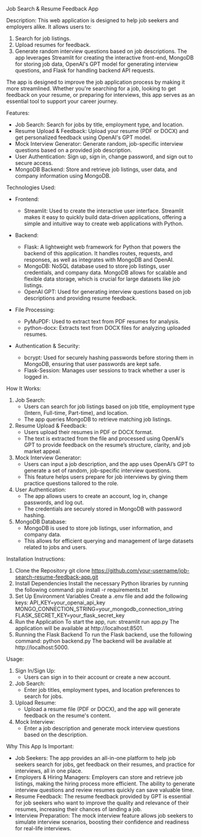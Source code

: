 Job Search & Resume Feedback App

Description:
This web application is designed to help job seekers and employers alike. It allows users to:
1. Search for job listings.
2. Upload resumes for feedback.
3. Generate random interview questions based on job descriptions.
The app leverages Streamlit for creating the interactive front-end, MongoDB for storing job data,
OpenAI's GPT model for generating interview questions, and Flask for handling backend API requests.

The app is designed to improve the job application process by making it more streamlined.
Whether you're searching for a job, looking to get feedback on your resume, or preparing for interviews,
this app serves as an essential tool to support your career journey.

Features:
- Job Search: Search for jobs by title, employment type, and location.
- Resume Upload & Feedback: Upload your resume (PDF or DOCX) and get personalized feedback using OpenAI's GPT model.
- Mock Interview Generator: Generate random, job-specific interview questions based on a provided job description.
- User Authentication: Sign up, sign in, change password, and sign out to secure access.
- MongoDB Backend: Store and retrieve job listings, user data, and company information using MongoDB.

Technologies Used:
- Frontend:
  - Streamlit: Used to create the interactive user interface. Streamlit makes it easy to quickly build data-driven applications,
    offering a simple and intuitive way to create web applications with Python.
  
- Backend:
  - Flask: A lightweight web framework for Python that powers the backend of this application. It handles routes, requests,
    and responses, as well as integrates with MongoDB and OpenAI.
  - MongoDB: NoSQL database used to store job listings, user credentials, and company data. MongoDB allows for scalable
    and flexible data storage, which is crucial for large datasets like job listings.
  - OpenAI GPT: Used for generating interview questions based on job descriptions and providing resume feedback.

- File Processing:
  - PyMuPDF: Used to extract text from PDF resumes for analysis.
  - python-docx: Extracts text from DOCX files for analyzing uploaded resumes.
  
- Authentication & Security:
  - bcrypt: Used for securely hashing passwords before storing them in MongoDB, ensuring that user passwords are kept safe.
  - Flask-Session: Manages user sessions to track whether a user is logged in.

How It Works:
1. Job Search:
    - Users can search for job listings based on job title, employment type (Intern, Full-time, Part-time), and location.
    - The app queries MongoDB to retrieve matching job listings.
2. Resume Upload & Feedback:
    - Users upload their resumes in PDF or DOCX format.
    - The text is extracted from the file and processed using OpenAI’s GPT to provide feedback on the resume’s structure,
      clarity, and job market appeal.
3. Mock Interview Generator:
    - Users can input a job description, and the app uses OpenAI’s GPT to generate a set of random, job-specific interview questions.
    - This feature helps users prepare for job interviews by giving them practice questions tailored to the role.
4. User Authentication:
    - The app allows users to create an account, log in, change passwords, and log out.
    - The credentials are securely stored in MongoDB with password hashing.
5. MongoDB Database:
    - MongoDB is used to store job listings, user information, and company data.
    - This allows for efficient querying and management of large datasets related to jobs and users.

Installation Instructions:
1. Clone the Repository
    git clone https://github.com/your-username/job-search-resume-feedback-app.git
2. Install Dependencies
    Install the necessary Python libraries by running the following command:
    pip install -r requirements.txt
3. Set Up Environment Variables
    Create a .env file and add the following keys:
    API_KEY=your_openai_api_key
    MONGO_CONNECTION_STRING=your_mongodb_connection_string
    FLASK_SECRET_KEY=your_flask_secret_key
4. Run the Application
    To start the app, run:
    streamlit run app.py
    The application will be available at http://localhost:8501.
5. Running the Flask Backend
    To run the Flask backend, use the following command:
    python backend.py
    The backend will be available at http://localhost:5000.

Usage:
1. Sign In/Sign Up:
    - Users can sign in to their account or create a new account.
2. Job Search:
    - Enter job titles, employment types, and location preferences to search for jobs.
3. Upload Resume:
    - Upload a resume file (PDF or DOCX), and the app will generate feedback on the resume's content.
4. Mock Interview:
    - Enter a job description and generate mock interview questions based on the description.

Why This App Is Important:
- Job Seekers: The app provides an all-in-one platform to help job seekers search for jobs, get feedback on their resumes, and practice for interviews, all in one place.
- Employers & Hiring Managers: Employers can store and retrieve job listings, making the hiring process more efficient. The ability to generate interview questions and review resumes quickly can save valuable time.
- Resume Feedback: The resume feedback provided by GPT is essential for job seekers who want to improve the quality and relevance of their resumes, increasing their chances of landing a job.
- Interview Preparation: The mock interview feature allows job seekers to simulate interview scenarios, boosting their confidence and readiness for real-life interviews.
